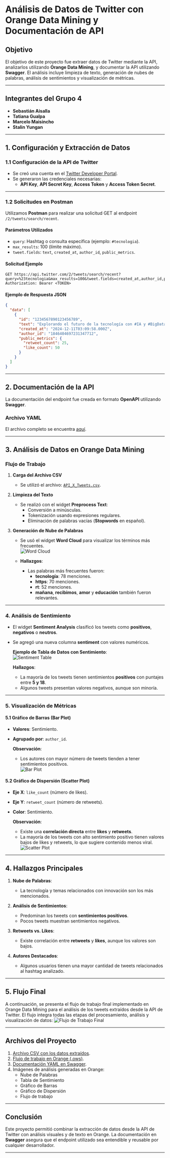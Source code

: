# **Análisis de Datos de Twitter con Orange Data Mining y Documentación de API**

## **Objetivo**
El objetivo de este proyecto fue extraer datos de Twitter mediante la API, analizarlos utilizando **Orange Data Mining**, y documentar la API utilizando **Swagger**. El análisis incluye limpieza de texto, generación de nubes de palabras, análisis de sentimientos y visualización de métricas.

---

## **Integrantes del Grupo 4**
- **Sebastián Aisalla**  
- **Tatiana Gualpa**  
- **Marcelo Maisincho**  
- **Stalin Yungan**  

---

## **1. Configuración y Extracción de Datos**
### **1.1 Configuración de la API de Twitter**
- Se creó una cuenta en el [Twitter Developer Portal](https://developer.twitter.com/).
- Se generaron las credenciales necesarias:
  - **API Key**, **API Secret Key**, **Access Token** y **Access Token Secret**.

---

### **1.2 Solicitudes en Postman**
Utilizamos **Postman** para realizar una solicitud GET al endpoint `/2/tweets/search/recent`.

#### **Parámetros Utilizados**
- `query`: Hashtag o consulta específica (ejemplo: `#tecnologia`).
- `max_results`: 100 (límite máximo).
- `tweet.fields`: `text`, `created_at`, `author_id`, `public_metrics`.

#### **Solicitud Ejemplo**
```http
GET https://api.twitter.com/2/tweets/search/recent?query=%23tecnologia&max_results=100&tweet.fields=created_at,author_id,public_metrics
Authorization: Bearer <TOKEN>
```

#### **Ejemplo de Respuesta JSON**
```json
{
  "data": [
    {
      "id": "1234567890123456789",
      "text": "Explorando el futuro de la tecnología con #IA y #BigData.",
      "created_at": "2024-12-11T03:09:58.000Z",
      "author_id": "1846404697231347712",
      "public_metrics": {
        "retweet_count": 25,
        "like_count": 50
      }
    }
  ]
}
```

---

## **2. Documentación de la API**
La documentación del endpoint fue creada en formato **OpenAPI** utilizando **Swagger**.

### **Archivo YAML**
El archivo completo se encuentra [aquí](./G4_1-API_Twitter-1.0.0-resolved.yaml).

---

## **3. Análisis de Datos en Orange Data Mining**
### **Flujo de Trabajo**
1. **Carga del Archivo CSV**  
   - Se utilizó el archivo: [`API_X_Tweets.csv`](./API_X_Tweets.csv).

2. **Limpieza del Texto**  
   - Se realizó con el widget **Preprocess Text**:  
     - Conversión a minúsculas.  
     - Tokenización usando expresiones regulares.  
     - Eliminación de palabras vacías (**Stopwords** en español).

3. **Generación de Nube de Palabras**  
   - Se usó el widget **Word Cloud** para visualizar los términos más frecuentes.  
     ![Word Cloud](./images/wordcloud.png)

   - **Hallazgos**:  
     - Las palabras más frecuentes fueron:  
       - **tecnología**: 78 menciones.  
       - **https**: 70 menciones.  
       - **rt**: 52 menciones.  
       - **mañana**, **recibimos**, **amor** y **educación** también fueron relevantes.

---

### **4. Análisis de Sentimiento**
- El widget **Sentiment Analysis** clasificó los tweets como **positivos**, **negativos** o **neutros**.  
- Se agregó una nueva columna **sentiment** con valores numéricos.  

   **Ejemplo de Tabla de Datos con Sentimiento**:  
   ![Sentiment Table](./images/sentiment_table.png)

   **Hallazgos**:
   - La mayoría de los tweets tienen sentimientos **positivos** con puntajes entre **5 y 18**.
   - Algunos tweets presentan valores negativos, aunque son minoría.

---

### **5. Visualización de Métricas**
#### **5.1 Gráfico de Barras (Bar Plot)**
- **Valores**: Sentimiento.  
- **Agrupado por**: `author_id`.  

   **Observación**:
   - Los autores con mayor número de tweets tienden a tener sentimientos positivos.  
   ![Bar Plot](./images/barplot.png)

#### **5.2 Gráfico de Dispersión (Scatter Plot)**
- **Eje X**: `like_count` (número de likes).  
- **Eje Y**: `retweet_count` (número de retweets).  
- **Color**: Sentimiento.  

   **Observación**:
   - Existe una **correlación directa** entre **likes** y **retweets**.  
   - La mayoría de los tweets con alto sentimiento positivo tienen valores bajos de likes y retweets, lo que sugiere contenido menos viral.  
   ![Scatter Plot](./images/scatterplot.png)

---

## **4. Hallazgos Principales**
1. **Nube de Palabras**:  
   - La tecnología y temas relacionados con innovación son los más mencionados.  

2. **Análisis de Sentimientos**:  
   - Predominan los tweets con **sentimientos positivos**.  
   - Pocos tweets muestran sentimientos negativos.

3. **Retweets vs. Likes**:  
   - Existe correlación entre **retweets** y **likes**, aunque los valores son bajos.  

4. **Autores Destacados**:  
   - Algunos usuarios tienen una mayor cantidad de tweets relacionados al hashtag analizado.

---

## **5. Flujo Final**
A continuación, se presenta el flujo de trabajo final implementado en Orange Data Mining para el análisis de los tweets extraídos desde la API de Twitter. El flujo integra todas las etapas del procesamiento, análisis y visualización de datos: 
  ![Flujo de Trabajo Final](./images/flujo.png)

---
## **Archivos del Proyecto**
1. [Archivo CSV con los datos extraídos](./API_X_Tweets.csv).  
2. [Flujo de trabajo en Orange (.ows)](./workflow.ows).  
3. [Documentación YAML en Swagger](./G4_1-API_Twitter-1.0.0-resolved.yaml).  
4. Imágenes de análisis generadas en Orange:
   - Nube de Palabras  
   - Tabla de Sentimiento  
   - Gráfico de Barras  
   - Gráfico de Dispersión
   - Flujo de trabajo

---

## **Conclusión**
Este proyecto permitió combinar la extracción de datos desde la API de Twitter con análisis visuales y de texto en Orange. La documentación en **Swagger** asegura que el endpoint utilizado sea entendible y reusable por cualquier desarrollador.

---
